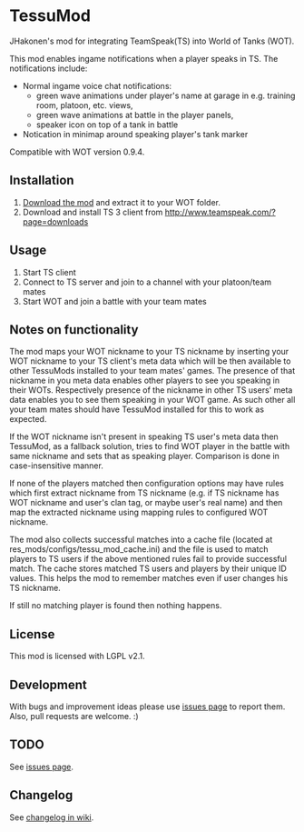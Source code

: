 TessuMod
========

JHakonen's mod for integrating TeamSpeak(TS) into World of Tanks (WOT).

This mod enables ingame notifications when a player speaks in TS. The notifications include:
- Normal ingame voice chat notifications:
  - green wave animations under player's name at garage in e.g. training room, platoon, etc. views,
  - green wave animations at battle in the player panels,
  - speaker icon on top of a tank in battle
- Notication in minimap around speaking player's tank marker

Compatible with WOT version 0.9.4. 

Installation
------------
1. [Download the mod](https://github.com/jhakonen/wot-teamspeak-mod/releases/download/0.5.0/TessuMod-0.5.0.zip) and extract it to your WOT folder.
2. Download and install TS 3 client from http://www.teamspeak.com/?page=downloads

Usage
-----
1. Start TS client
2. Connect to TS server and join to a channel with your platoon/team mates
3. Start WOT and join a battle with your team mates

Notes on functionality
----------------------
The mod maps your WOT nickname to your TS nickname by inserting your WOT nickname to your TS client's meta data which will be then available to other TessuMods installed to your team mates' games. The presence of that nickname in you meta data enables other players to see you speaking in their WOTs. Respectively presence of the nickname in other TS users' meta data enables you to see them speaking in your WOT game. As such other all your team mates should have TessuMod installed for this to work as expected.

If the WOT nickname isn't present in speaking TS user's meta data then TessuMod, as a fallback solution, tries to find WOT player in the battle with same nickname and sets that as speaking player. Comparison is done in case-insensitive manner.

If none of the players matched then configuration options may have rules which first extract nickname from TS nickname (e.g. if TS nickname has WOT nickname and user's clan tag, or maybe user's real name) and then map the extracted nickname using mapping rules to configured WOT nickname.

The mod also collects successful matches into a cache file (located at res_mods/configs/tessu_mod_cache.ini) and the file is used to match players to TS users if the above mentioned rules fail to provide successful match. The cache stores matched TS users and players by their unique ID values. This helps the mod to remember matches even if user changes his TS nickname.

If still no matching player is found then nothing happens.

License
-------
This mod is licensed with LGPL v2.1.

Development
-----------
With bugs and improvement ideas please use [issues page](https://github.com/jhakonen/wot-teamspeak-mod/issues) to report them.
Also, pull requests are welcome. :)

TODO
----
See [issues page](https://github.com/jhakonen/wot-teamspeak-mod/issues).

Changelog
---------
See [changelog in wiki](https://github.com/jhakonen/wot-teamspeak-mod/wiki/Changelog).
